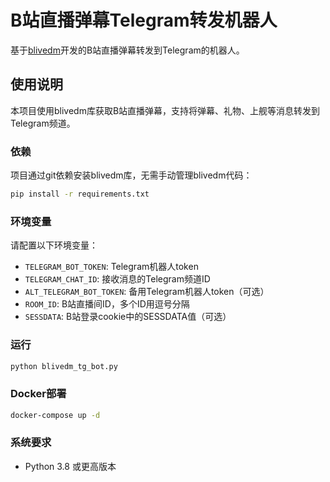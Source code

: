 # B站直播弹幕Telegram转发机器人

基于[blivedm](https://github.com/xfgryujk/blivedm)开发的B站直播弹幕转发到Telegram的机器人。

## 使用说明

本项目使用blivedm库获取B站直播弹幕，支持将弹幕、礼物、上舰等消息转发到Telegram频道。

### 依赖

项目通过git依赖安装blivedm库，无需手动管理blivedm代码：

```bash
pip install -r requirements.txt
```

### 环境变量

请配置以下环境变量：

- `TELEGRAM_BOT_TOKEN`: Telegram机器人token
- `TELEGRAM_CHAT_ID`: 接收消息的Telegram频道ID
- `ALT_TELEGRAM_BOT_TOKEN`: 备用Telegram机器人token（可选）
- `ROOM_ID`: B站直播间ID，多个ID用逗号分隔
- `SESSDATA`: B站登录cookie中的SESSDATA值（可选）

### 运行

```bash
python blivedm_tg_bot.py
```

### Docker部署

```bash
docker-compose up -d
```

### 系统要求

- Python 3.8 或更高版本
